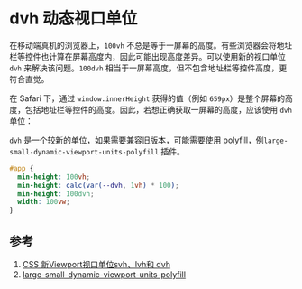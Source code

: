 # dvh 动态视口单位

在移动端真机的浏览器上，`100vh` 不总是等于一屏幕的高度。有些浏览器会将地址栏等控件也计算在屏幕高度内，因此可能出现高度差异。可以使用新的视口单位 `dvh` 来解决该问题。`100dvh` 相当于一屏幕高度，但不包含地址栏等控件高度，更符合直觉。

在 Safari 下，通过 `window.innerHeight` 获得的值（例如 `659px`）是整个屏幕的高度，包括地址栏等控件的高度。因此，若想正确获取一屏幕的高度，应该使用 `dvh` 单位：

`dvh` 是一个较新的单位，如果需要兼容旧版本，可能需要使用 polyfill，例`large-small-dynamic-viewport-units-polyfill` 插件。

```css
#app {
  min-height: 100vh;
  min-height: calc(var(--dvh, 1vh) * 100);
  min-height: 100dvh;
  width: 100vw;
}
```

## 参考

1. [CSS 新Viewport视口单位svh、lvh和 dvh](https://blog.csdn.net/qq_41221596/article/details/132632258)
3. [large-small-dynamic-viewport-units-polyfill](https://github.com/joppuyo/large-small-dynamic-viewport-units-polyfill)
